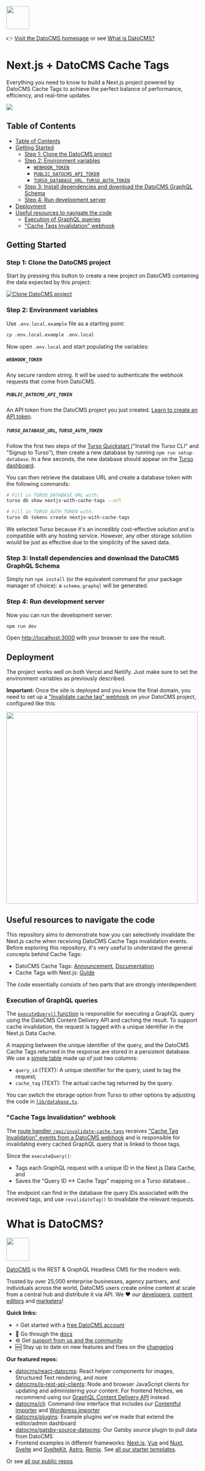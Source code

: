 <!--datocms-autoinclude-header start-->

<a href="https://www.datocms.com/"><img src="https://www.datocms.com/images/full_logo.svg" height="60"></a>

👉 [Visit the DatoCMS homepage](https://www.datocms.com) or see [What is DatoCMS?](#what-is-datocms)

<!--datocms-autoinclude-header end-->

# Next.js + DatoCMS Cache Tags

Everything you need to know to build a Next.js project powered by DatoCMS Cache Tags to achieve the perfect balance of performance, efficiency, and real-time updates.

<img src="https://github.com/datocms/nextjs-with-cache-tags-starter/raw/main/images/browser.png" />

## Table of Contents

- [Table of Contents](#table-of-contents)
- [Getting Started](#getting-started)
  - [Step 1: Clone the DatoCMS project](#step-1-clone-the-datocms-project)
  - [Step 2: Environment variables](#step-2-environment-variables)
      - [`WEBHOOK_TOKEN`](#webhook_token)
      - [`PUBLIC_DATOCMS_API_TOKEN`](#public_datocms_api_token)
      - [`TURSO_DATABASE_URL`, `TURSO_AUTH_TOKEN`](#turso_database_url-turso_auth_token)
  - [Step 3: Install dependencies and download the DatoCMS GraphQL Schema](#step-3-install-dependencies-and-download-the-datocms-graphql-schema)
  - [Step 4: Run development server](#step-4-run-development-server)
- [Deployment](#deployment)
- [Useful resources to navigate the code](#useful-resources-to-navigate-the-code)
  - [Execution of GraphQL queries](#execution-of-graphql-queries)
  - ["Cache Tags Invalidation" webhook](#cache-tags-invalidation-webhook)

## Getting Started

### Step 1: Clone the DatoCMS project

Start by pressing this button to create a new project on DatoCMS containing the data expected by this project:

[![Clone DatoCMS project](https://dashboard.datocms.com/clone/button.svg)](https://dashboard.datocms.com/clone?projectId=23796&name=Next.js+%2B+Cache+Tags)

### Step 2: Environment variables

Use `.env.local.example` file as a starting point:

```bash
cp .env.local.example .env.local
```

Now open `.env.local` and start populating the variables:

##### `WEBHOOK_TOKEN`

Any secure random string. It will be used to authenticate the webhook requests that come from DatoCMS.

##### `PUBLIC_DATOCMS_API_TOKEN`

An API token from the DatoCMS project you just created. [Learn to create an API token](https://www.datocms.com/docs/content-delivery-api/authentication).

##### `TURSO_DATABASE_URL`, `TURSO_AUTH_TOKEN`

Follow the first two steps of the [Turso Quickstart
](https://docs.turso.tech/quickstart) ("Install the Turso CLI" and "Signup to Turso"), then create a new database by running `npm run setup-database`. In a few seconds, the new database should appear on the [Turso dashboard](https://turso.tech/app/databases).

You can then retrieve the database URL and create a database token with the following commands:

```bash
# Fill in TURSO_DATABASE_URL with:
turso db show nextjs-with-cache-tags --url

# Fill in TURSO_AUTH_TOKEN with:
turso db tokens create nextjs-with-cache-tags
```

We selected Turso because it's an incredibly cost-effective solution and is compatible with any hosting service. However, any other storage solution would be just as effective due to the simplicity of the saved data. 

### Step 3: Install dependencies and download the DatoCMS GraphQL Schema

Simply run `npm install` (or the equivalent command for your package manager of choice): a `schema.graphql` will be generated.

### Step 4: Run development server

Now you can run the development server:

```bash
npm run dev
```

Open [http://localhost:3000](http://localhost:3000) with your browser to see the result.

## Deployment

The project works well on both Vercel and Netlify. Just make sure to set the environment variables as previously described.

**Important:** Once the site is deployed and you know the final domain, you need to set up a ["Invalidate cache tag" webhook](https://www.datocms.com/docs/content-delivery-api/cache-tags#step-3-implement-the-invalidate-cache-tag-webhook) on your DatoCMS project, configured like this:

<img src="https://github.com/datocms/nextjs-with-cache-tags-starter/raw/main/images/webhook.png" width="500" />

## Useful resources to navigate the code

This repository aims to demonstrate how you can selectively invalidate the Next.js cache when receiving DatoCMS Cache Tags invalidation events. Before exploring this repository, it's very useful to understand the general concepts behind Cache Tags:

- DatoCMS Cache Tags: [Announcement](https://www.datocms.com/blog/introducing-datocms-cache-tags), [Documentation](https://www.datocms.com/docs/content-delivery-api/cache-tags)
- Cache Tags with Next.js: [Guide](https://www.datocms.com/docs/next-js/using-cache-tags)

The code essentially consists of two parts that are strongly interdependent:

### Execution of GraphQL queries

The [`executeQuery()` function](https://github.com/datocms/nextjs-with-cache-tags-starter/blob/main/lib/fetch-content.ts#L20) is responsible for executing a GraphQL query using the DatoCMS Content Delivery API and caching the result. To support cache invalidation, the request is tagged with a unique identifier in the Next.js Data Cache.

A mapping between the unique identifier of the query, and the DatoCMS Cache Tags returned in the response are stored in a persistent database. We use a [simple table](https://github.com/datocms/nextjs-with-cache-tags-starter/blob/main/schema.sql) made up of just two columns:

* `query_id` (TEXT): A unique identifier for the query, used to tag the request;
* `cache_tag` (TEXT): The actual cache tag returned by the query.

You can switch the storage option from Turso to other options by adjusting the code in [`lib/database.ts`](https://github.com/datocms/nextjs-with-cache-tags-starter/blob/main/lib/database.ts).

### "Cache Tags Invalidation" webhook

The [route handler `/api/invalidate-cache-tags`](https://github.com/datocms/nextjs-with-cache-tags-starter/blob/main/app/api/invalidate-cache-tags/route.ts) receives ["Cache Tag Invalidation" events from a DatoCMS webhook](https://www.datocms.com/docs/content-delivery-api/cache-tags#step-3-implement-the-invalidate-cache-tag-webhook) and is responsible for invalidating every cached GraphQL query that is linked to those tags.

Since the `executeQuery()`:

- Tags each GraphQL request with a unique ID in the Next.js Data Cache, and
- Saves the "Query ID <-> Cache Tags" mapping on a Turso database...

The endpoint can find in the database the query IDs associated with the received tags, and use `revalidateTag()` to invalidate the relevant requests.

<!--datocms-autoinclude-footer start-->

# What is DatoCMS?

<a href="https://www.datocms.com/"><img src="https://www.datocms.com/images/full_logo.svg" height="60"></a>

[DatoCMS](https://www.datocms.com/) is the REST & GraphQL Headless CMS for the modern web.

Trusted by over 25,000 enterprise businesses, agency partners, and individuals across the world, DatoCMS users create online content at scale from a central hub and distribute it via API. We ❤️ our [developers](https://www.datocms.com/team/best-cms-for-developers), [content editors](https://www.datocms.com/team/content-creators) and [marketers](https://www.datocms.com/team/cms-digital-marketing)!

**Quick links:**

- ⚡️ Get started with a [free DatoCMS account](https://dashboard.datocms.com/signup)
- 🔖 Go through the [docs](https://www.datocms.com/docs)
- ⚙️ Get [support from us and the community](https://community.datocms.com/)
- 🆕 Stay up to date on new features and fixes on the [changelog](https://www.datocms.com/product-updates)

**Our featured repos:**

- [datocms/react-datocms](https://github.com/datocms/react-datocms): React helper components for images, Structured Text rendering, and more
- [datocms/js-rest-api-clients](https://github.com/datocms/js-rest-api-clients): Node and browser JavaScript clients for updating and administering your content. For frontend fetches, we recommend using our [GraphQL Content Delivery API](https://www.datocms.com/docs/content-delivery-api) instead.
- [datocms/cli](https://github.com/datocms/cli): Command-line interface that includes our [Contentful importer](https://github.com/datocms/cli/tree/main/packages/cli-plugin-contentful) and [Wordpress importer](https://github.com/datocms/cli/tree/main/packages/cli-plugin-wordpress)
- [datocms/plugins](https://github.com/datocms/plugins): Example plugins we've made that extend the editor/admin dashboard
- [datocms/gatsby-source-datocms](https://github.com/datocms/gatsby-source-datocms): Our Gatsby source plugin to pull data from DatoCMS
- Frontend examples in different frameworks: [Next.js](https://github.com/datocms/nextjs-demo), [Vue](https://github.com/datocms/vue-datocms) and [Nuxt](https://github.com/datocms/nuxtjs-demo), [Svelte](https://github.com/datocms/datocms-svelte) and [SvelteKit](https://github.com/datocms/sveltekit-demo), [Astro](https://github.com/datocms/datocms-astro-blog-demo), [Remix](https://github.com/datocms/remix-example). See [all our starter templates](https://www.datocms.com/marketplace/starters).

Or see [all our public repos](https://github.com/orgs/datocms/repositories?q=&type=public&language=&sort=stargazers)

<!--datocms-autoinclude-footer end-->
